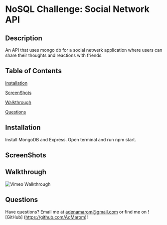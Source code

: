 # NoSQL Challenge: Social Network API 


## Description 
An API that uses mongo db for a social netwerk application where users can share their thoughts and reactions with friends. 

## Table of Contents

 [Installation](#Installation)

    
 [ScreenShots](#ScreenShots)

    
 [Walkthrough](#Walkthrough)

    
 [Questions](#Questions)


## Installation
Install MongoDB and Express. Open terminal and run npm start.


## ScreenShots
[](./images/ScreenShot1.png)
[](./images/ScreenShot2.png)


## Walkthrough

![Vimeo Walkthrough](https://vimeo.com/819037998?share=copy)


## Questions

Have questions? Email me at adenamarom@gmail.com or find me on ![GitHub] (https://github.com/AdMarom)!